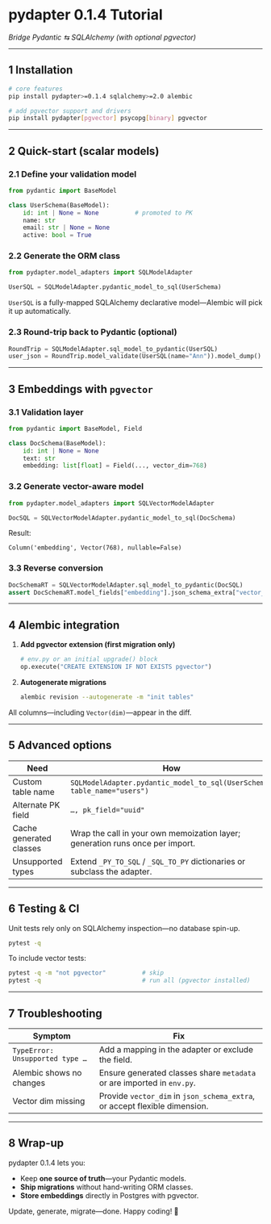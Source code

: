 # pydapter 0.1.4 Tutorial

_Bridge Pydantic ⇆ SQLAlchemy (with optional pgvector)_

---

## 1 Installation

```bash
# core features
pip install pydapter>=0.1.4 sqlalchemy>=2.0 alembic

# add pgvector support and drivers
pip install pydapter[pgvector] psycopg[binary] pgvector
```

---

## 2 Quick-start (scalar models)

### 2.1 Define your validation model

```python
from pydantic import BaseModel

class UserSchema(BaseModel):
    id: int | None = None          # promoted to PK
    name: str
    email: str | None = None
    active: bool = True
```

### 2.2 Generate the ORM class

```python
from pydapter.model_adapters import SQLModelAdapter

UserSQL = SQLModelAdapter.pydantic_model_to_sql(UserSchema)
```

`UserSQL` is a fully-mapped SQLAlchemy declarative model—Alembic will pick it up
automatically.

### 2.3 Round-trip back to Pydantic (optional)

```python
RoundTrip = SQLModelAdapter.sql_model_to_pydantic(UserSQL)
user_json = RoundTrip.model_validate(UserSQL(name="Ann")).model_dump()
```

---

## 3 Embeddings with `pgvector`

### 3.1 Validation layer

```python
from pydantic import BaseModel, Field

class DocSchema(BaseModel):
    id: int | None = None
    text: str
    embedding: list[float] = Field(..., vector_dim=768)
```

### 3.2 Generate vector-aware model

```python
from pydapter.model_adapters import SQLVectorModelAdapter

DocSQL = SQLVectorModelAdapter.pydantic_model_to_sql(DocSchema)
```

Result:

```text
Column('embedding', Vector(768), nullable=False)
```

### 3.3 Reverse conversion

```python
DocSchemaRT = SQLVectorModelAdapter.sql_model_to_pydantic(DocSQL)
assert DocSchemaRT.model_fields["embedding"].json_schema_extra["vector_dim"] == 768
```

---

## 4 Alembic integration

1. **Add pgvector extension (first migration only)**

   ```python
   # env.py or an initial upgrade() block
   op.execute("CREATE EXTENSION IF NOT EXISTS pgvector")
   ```

2. **Autogenerate migrations**

   ```bash
   alembic revision --autogenerate -m "init tables"
   ```

All columns—including `Vector(dim)`—appear in the diff.

---

## 5 Advanced options

| Need                    | How                                                                           |
| ----------------------- | ----------------------------------------------------------------------------- |
| Custom table name       | `SQLModelAdapter.pydantic_model_to_sql(UserSchema, table_name="users")`       |
| Alternate PK field      | `…, pk_field="uuid"`                                                          |
| Cache generated classes | Wrap the call in your own memoization layer; generation runs once per import. |
| Unsupported types       | Extend `_PY_TO_SQL` / `_SQL_TO_PY` dictionaries or subclass the adapter.      |

---

## 6 Testing & CI

Unit tests rely only on SQLAlchemy inspection—no database spin-up.

```bash
pytest -q
```

To include vector tests:

```bash
pytest -q -m "not pgvector"          # skip
pytest -q                            # run all (pgvector installed)
```

---

## 7 Troubleshooting

| Symptom                         | Fix                                                                        |
| ------------------------------- | -------------------------------------------------------------------------- |
| `TypeError: Unsupported type …` | Add a mapping in the adapter or exclude the field.                         |
| Alembic shows no changes        | Ensure generated classes share `metadata` or are imported in `env.py`.     |
| Vector dim missing              | Provide `vector_dim` in `json_schema_extra`, or accept flexible dimension. |

---

## 8 Wrap-up

pydapter 0.1.4 lets you:

- Keep **one source of truth**—your Pydantic models.
- **Ship migrations** without hand-writing ORM classes.
- **Store embeddings** directly in Postgres with pgvector.

Update, generate, migrate—done. Happy coding! 🚀
